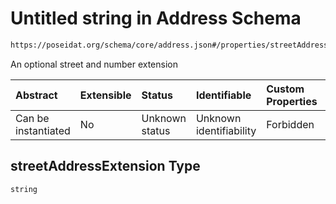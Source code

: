 # Untitled string in Address Schema

```txt
https://poseidat.org/schema/core/address.json#/properties/streetAddressExtension
```

An optional street and number extension

| Abstract            | Extensible | Status         | Identifiable            | Custom Properties | Additional Properties | Access Restrictions | Defined In                                                        |
| :------------------ | :--------- | :------------- | :---------------------- | :---------------- | :-------------------- | :------------------ | :---------------------------------------------------------------- |
| Can be instantiated | No         | Unknown status | Unknown identifiability | Forbidden         | Allowed               | none                | [address.json*](schemas/core/address.json "open original schema") |

## streetAddressExtension Type

`string`

